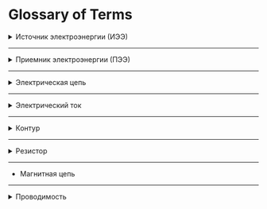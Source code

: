 # Glossary of Terms

 
<details>

<summary>Источник электроэнергии (ИЭЭ)</summary>

## Источник электроэнергии — это устройство или система, которая обеспечивает подачу электрической энергии в электрическую цепь. Источники электроэнергии преобразуют другие формы энергии (механическую, химическую, солнечную и т. д.) в электрическую. Эти устройства обеспечивают ток, который используется для питания различных приёмников электроэнергии.

### Типы источников электроэнергии:

1. **Генераторы** (или электростанции):
- Преобразуют механическую энергию в электрическую. Примеры:
    - **Турбогенераторы** на тепловых, атомных и гидроэлектростанциях.
    - **Гидрогенераторы** на гидроэлектростанциях.
    - **Ветрогенераторы** используют энергию ветра для выработки электричества.

2. **Аккумуляторы и батареи**:
- Преобразуют химическую энергию в электрическую.
- Примеры: **аккумуляторы** (например, свинцово-кислотные, литий-ионные), **батареи** (например, AA, AAA, автомобильные аккумуляторы).

3. **Солнечные панели**:
- Преобразуют солнечную энергию в электрическую с помощью фотоэлектрических элементов.

4. **Топливные элементы**:
- Преобразуют химическую энергию топлива непосредственно в электрическую энергию через электрохимическую реакцию.
- Примеры: водородные топливные элементы.

5. **Термогальванические и термоэлектрические генераторы**:
- Преобразуют теплоту в электрическую энергию.

6. **Элементы пироустройства**:
- Преобразуют механическое воздействие или давление в электрический ток, например, пьезоэлектрические элементы.

### Характеристики источников электроэнергии:

- **Напряжение**: Источник может генерировать постоянное или переменное напряжение. Например, аккумуляторы обычно имеют постоянное напряжение, а генераторы — переменное.

- **Мощность**: Это количество энергии, которое источник может обеспечить за определенный промежуток времени. Источник энергии может быть маломощным (например, батарейки) или высокомощным (например, электростанции).

- **Эффективность**: Эффективность преобразования энергии из одной формы в электрическую может зависеть от типа источника и его конструкции.

### Примеры источников электроэнергии:

1. **Электрогенераторы** на электростанциях.
2. **Аккумуляторы** (например, автомобильные, ноутбучные).
3. **Солнечные панели**.
4. **Ветряные турбины**.
5. **Топливные элементы**, использующие водород или другие топлива.

### Заключение:

Источник электроэнергии — это начало электрической цепи, которое подает электрический ток для питания различных устройств, преобразуя другие виды энергии в электрическую. Он играет ключевую роль в обеспечении функционирования всех типов электрических систем.
</details>

---

<details>

<summary>Приемник электроэнергии (ПЭЭ)</summary>

Это же потребитель и нагрузка. 

## Приёмник электроэнергии — это устройство или установка, которая преобразует электрическую энергию в другие виды энергии (например, механическую, тепловую, световую) для выполнения какой-либо работы. В контексте электрических цепей, приёмник электроэнергии является конечным элементом системы, куда подается энергия от источника (например, генератора или аккумулятора).

### Примеры приёмников электроэнергии:

1. **Электрические двигатели** — преобразуют электрическую энергию в механическую (например, в вентиляторе, насосах или электромобилях).
2. **Освещительные приборы** — такие как лампы, которые преобразуют электрическую энергию в световую.
3. **Нагревательные элементы** — такие как электроплиты, обогреватели или тостеры, которые преобразуют электрическую энергию в теплоту.
4. **Электронные устройства** — телефоны, телевизоры, компьютеры и другие устройства, которые используют электрическую энергию для работы их электронных компонентов.

### Особенности приёмников:

- **Мощность**: Приёмники могут работать при различных уровнях мощности, от низких (например, в быту) до высоких (например, в промышленности).
- **Эффективность**: Приёмники могут иметь различную степень преобразования энергии, в зависимости от их типа и конструктивных особенностей.
- **Характер работы**: В зависимости от типа энергии, которую они потребляют, приёмники могут иметь разные характеристики: постоянная нагрузка, переменная нагрузка, пульсирующая нагрузка и т.д.

Приёмники электроэнергии являются неотъемлемой частью большинства электрических цепей, поскольку они обеспечивают использование подводимой энергии для выполнения конкретной работы.
</details>

---

<details>

<summary>Электрическая цепь</summary>

## Электрическая цепь — это замкнутая проводящая система, через которую может протекать электрический ток. Она состоит из различных компонентов, таких как источники энергии (например, батареи или генераторы), проводники (провода или кабели), элементы управления (выключатели, предохранители) и различные электрические устройства (резисторы, конденсаторы, лампочки и другие).

Основные характеристики электрической цепи:

1. **Источник энергии**: генерирует электрический ток, например, батарея или аккумулятор.
2. **Проводники**: проводят электрический ток между элементами цепи, обычно это металлические провода.
3. **Нагрузочные элементы**: устройства, которые используют электрическую энергию, например, лампочки, электродвигатели, сопротивления и другие.
4. **Замкнутость цепи**: для протекания тока электрическая цепь должна быть замкнутой (от источника энергии до нагрузки и обратно).

Электрическая цепь может быть **последовательной**, **параллельной** или комбинированной (смешанной), в зависимости от того, как соединены её элементы.

Пример простой цепи: батарея, провод и лампочка, соединенные в одном замкнутом контуре. Когда цепь замкнута, ток начинает течь через провод и зажигать лампочку.
</details>

---
<details>

<summary>Электрический ток</summary>

## Электрический ток

Электрический ток – это направленное (упорядоченное) движение электрически заряженных частиц. Представьте себе реку: вода в ней течет в определенном направлении. Точно так же и электрический ток – это поток заряженных частиц, движущихся вдоль проводника.

Носители электрического заряда
    - Электроны: Самые распространенные носители заряда в металлах. Они имеют отрицательный заряд и движутся от минуса к плюсу.
    - Ионы: Заряженные атомы или группы атомов. Они могут быть как положительно, так и отрицательно заряженными. В жидкостях и газах ток часто образуется за счет движения ионов.

</details>



---
<details>

<summary>Контур</summary>

## Контур

**Контур** — это замкнутый путь в электрической цепи, который начинается и заканчивается в одной и той же точке, проходя через элементы цепи (резисторы, источники напряжения и тока и т.д.) без пересечения одной и той же ветви дважды в одном направлении.

---

### ✅ **Независимый контур**  
**Независимый контур** — это контур, содержащий хотя бы одну ветвь, которая не входит в другие контуры. Он не может быть выражен как комбинация других контуров в цепи.  

🔍 **Главные признаки независимого контура:**
1. **Уникальная ветвь:** Имеет хотя бы один элемент (ветвь), отсутствующий в других контурах.
2. **Минимальное пересечение:** Независимые контуры не могут быть получены сложением или вычитанием токов других контуров.
3. **Количество контуров:** Для плоской схемы количество независимых контуров определяется формулой:
   
   $L = B - N + 1$
    
   где:
   - $ L $ — количество независимых контуров,  
   - $ B $ — количество ветвей,  
   - $ N $ — количество узлов.

 
</details>

---

<details>

<summary>Резистор</summary>

## [Резистор](../theories_of_electrical_circuits/lessons/3.html#Резистивный-элемент-резистор) — это пассивный электрический компонент, предназначенный для ограничения или регулирования тока в электрической цепи. Он используется для создания сопротивления в цепи, что позволяет контролировать ток и напряжение, а также защищать другие компоненты от перегрузок и коротких замыканий.

### Основные характеристики резистора:

1. **Сопротивление (R)**: Это основной параметр резистора, измеряемый в омах (Ω). Сопротивление определяет, насколько сильно резистор препятствует прохождению электрического тока. Чем выше сопротивление, тем меньше тока может пройти через резистор при заданном напряжении.

2. **Мощность (P)**: Резисторы могут быть рассчитаны на определённую мощность, которая измеряется в ваттах (W). Это максимальная мощность, которую резистор может рассеять, не повреждая себя. Превышение этой мощности может привести к перегреву и выходу из строя резистора.

3. **Точность**: Резисторы могут иметь различные уровни точности, обозначаемые процентами. Например, резистор с точностью ±5% означает, что его сопротивление может отклоняться от номинального значения на 5%.

4. **Температурный коэффициент**: Резистор может изменять своё сопротивление в зависимости от температуры. Температурный коэффициент указывает, на сколько изменится сопротивление при изменении температуры на 1 градус Цельсия.

### Типы резисторов:

- **Проводниковые резисторы**: Обычно сделаны из углерода или металлической проволоки.
- **Пленочные резисторы**: Сопротивление формируется на плёнке, нанесённой на диэлектрический материал.
- **Сменные резисторы (потенциометры и вариационные резисторы)**: Эти резисторы позволяют изменять сопротивление вручную.
- **Мощные резисторы**: Эти резисторы имеют большую мощность и предназначены для работы в цепях с высоким током.

### Применение резисторов:

1. **Ограничение тока**: Для защиты компонентов от избыточного тока.
2. **Делители напряжения**: Используются для создания нужных напряжений в цепи.
3. **Фильтры**: В сочетании с конденсаторами и катушками резисторы используются для создания фильтров, которые пропускают только определённые частоты.
4. **Стабилизация работы цепей**: Они могут использоваться для стабилизации параметров работы других компонентов, таких как транзисторы.

### Как выбрать резистор?
При выборе резистора важно учитывать следующие параметры:
- **Номинальное сопротивление** (например, 1000 Ω).
- **Максимальная мощность**, которую резистор может рассеивать (например, 0.25 W).
- **Точность** и **температурный коэффициент**, если точность критична для работы схемы.

Резисторы — это одни из самых базовых и распространённых компонентов в электрических и электронных схемах.

[Резистор wikipedia](https://ru.wikipedia.org/wiki/%D0%A0%D0%B5%D0%B7%D0%B8%D1%81%D1%82%D0%BE%D1%80)
</details>

---

- Магнитная цепь


---
<details>

<summary>Проводимость</summary>

[Проводимость](../theories_of_electrical_circuits/lessons/3.html#Проводимость-𝐺) (𝐺) — это величина, обратная сопротивлению (𝑅), которая характеризует способность проводника или компонента проводить электрический ток. Чем выше проводимость, тем легче ток проходит через элемент цепи.

Проводимость рассчитывается как:

$G = \frac{1}{R}$

Где:  
- $G$ — проводимость, измеряется в **сименсах** (S).  
- $R$ — сопротивление, измеряется в **омах** ($\Omega$).
</details>



